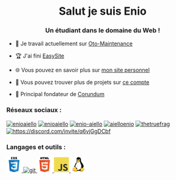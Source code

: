 <h1 align="center">Salut je suis Enio</h1>
<h3 align="center">Un étudiant dans le domaine du Web !</h3>

- 🔭 Je travail actuellement sur [Oto-Maintenance](https://enioaiello.github.io/Oto-Maintenance)

- 🏆 J'ai fini [EasySite](https://enioaiello.github.io/EasySite)

- 🌐 Vous pouvez en savoir plus sur [mon site personnel](https://enioaiello.github.io/)

- 🔮 Vous pouvez trouver plus de projets sur [ce compte](https://github.com/thetruefrag)

- 🍻 Principal fondateur de [Corundum](https://corundum-os.github.io)

<h3 align="left">Réseaux sociaux : </h3>
<p align="left">
<a href="https://twitter.com/enioaiello" target="blank"><img align="center" src="https://raw.githubusercontent.com/rahuldkjain/github-profile-readme-generator/master/src/images/icons/Social/twitter.svg" alt="enioaiello" height="30" width="40" /></a>
<a href="https://linkedin.com/in/enioaiello" target="blank"><img align="center" src="https://raw.githubusercontent.com/rahuldkjain/github-profile-readme-generator/master/src/images/icons/Social/linked-in-alt.svg" alt="enioaiello" height="30" width="40" /></a>
<a href="https://stackoverflow.com/users/enio-aiello" target="blank"><img align="center" src="https://raw.githubusercontent.com/rahuldkjain/github-profile-readme-generator/master/src/images/icons/Social/stack-overflow.svg" alt="enio-aiello" height="30" width="40" /></a>
<a href="https://instagram.com/aielloenio" target="blank"><img align="center" src="https://raw.githubusercontent.com/rahuldkjain/github-profile-readme-generator/master/src/images/icons/Social/instagram.svg" alt="aielloenio" height="30" width="40" /></a>
<a href="https://www.youtube.com/@thetruefrag" target="blank"><img align="center" src="https://raw.githubusercontent.com/rahuldkjain/github-profile-readme-generator/master/src/images/icons/Social/youtube.svg" alt="thetruefrag" height="30" width="40" /></a>
<a href="https://discord.gg/https://discord.com/invite/q6vjGgDCbf" target="blank"><img align="center" src="https://raw.githubusercontent.com/rahuldkjain/github-profile-readme-generator/master/src/images/icons/Social/discord.svg" alt="https://discord.com/invite/q6vjGgDCbf" height="30" width="40" /></a>
</p>

<h3 align="left">Langages et outils : </h3>
<p align="left"> <a href="https://www.w3schools.com/css/" target="_blank" rel="noreferrer"> <img src="https://raw.githubusercontent.com/devicons/devicon/master/icons/css3/css3-original-wordmark.svg" alt="css3" width="40" height="40"/> </a> <a href="https://git-scm.com/" target="_blank" rel="noreferrer"> <img src="https://www.vectorlogo.zone/logos/git-scm/git-scm-icon.svg" alt="git" width="40" height="40"/> </a> <a href="https://www.w3.org/html/" target="_blank" rel="noreferrer"> <img src="https://raw.githubusercontent.com/devicons/devicon/master/icons/html5/html5-original-wordmark.svg" alt="html5" width="40" height="40"/> </a> <a href="https://developer.mozilla.org/en-US/docs/Web/JavaScript" target="_blank" rel="noreferrer"> <img src="https://raw.githubusercontent.com/devicons/devicon/master/icons/javascript/javascript-original.svg" alt="javascript" width="40" height="40"/> </a> <a href="https://www.linux.org/" target="_blank" rel="noreferrer"> <img src="https://raw.githubusercontent.com/devicons/devicon/master/icons/linux/linux-original.svg" alt="linux" width="40" height="40"/> </a> </p>
